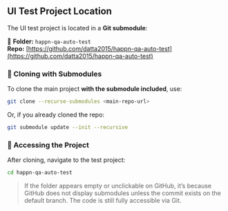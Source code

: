 ##  UI Test Project Location

The UI test project is located in a **Git submodule**:

📁 **Folder:** `happn-qa-auto-test`  
 **Repo:** [https://github.com/datta2015/happn-qa-auto-test](https://github.com/datta2015/happn-qa-auto-test)

### 🔄 Cloning with Submodules

To clone the main project **with the submodule included**, use:

```bash
git clone --recurse-submodules <main-repo-url>
```

Or, if you already cloned the repo:

```bash
git submodule update --init --recursive
```

### 📂 Accessing the Project

After cloning, navigate to the test project:

```bash
cd happn-qa-auto-test
```

>  If the folder appears empty or unclickable on GitHub, it’s because GitHub does not display submodules unless the commit exists on the default branch. The code is still fully accessible via Git.
